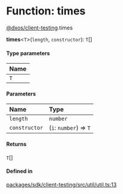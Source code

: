 # Function: times

[@dxos/client-testing](../modules/dxos_client_testing.md).times

**times**<`T`\>(`length`, `constructor`): `T`[]

#### Type parameters

| Name |
| :------ |
| `T` |

#### Parameters

| Name | Type |
| :------ | :------ |
| `length` | `number` |
| `constructor` | (`i`: `number`) => `T` |

#### Returns

`T`[]

#### Defined in

[packages/sdk/client-testing/src/util/util.ts:13](https://github.com/dxos/dxos/blob/db8188dae/packages/sdk/client-testing/src/util/util.ts#L13)
